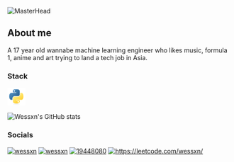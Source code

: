 ![MasterHead](https://steamuserimages-a.akamaihd.net/ugc/879748616164108107/8F44EE6DAFB4F4E2469AA4947059A09E1A78E93C/?imw=5000&imh=5000&ima=fit&impolicy=Letterbox&imcolor=%23000000&letterbox=false)

## About me 
A 17 year old wannabe machine learning engineer who likes music, formula 1, anime and art trying to land a tech job in Asia.

### Stack
<p align="left"> <a href="https://www.python.org" target="_blank" rel="noreferrer"> <img src="https://raw.githubusercontent.com/devicons/devicon/master/icons/python/python-original.svg" alt="python" width="40" height="40"/> </a> </p>


![Wessxn's GitHub stats](https://github-readme-stats.vercel.app/api?username=Wessxn&show_icons=true&theme=tokyonight)


<h3 align="left">Socials</h3>
<p align="left">
<a href="https://dev.to/wessxn" target="blank"><img align="center" src="https://raw.githubusercontent.com/rahuldkjain/github-profile-readme-generator/master/src/images/icons/Social/devto.svg" alt="wessxn" height="30" width="40" /></a>
<a href="https://twitter.com/wessxn" target="blank"><img align="center" src="https://raw.githubusercontent.com/rahuldkjain/github-profile-readme-generator/master/src/images/icons/Social/twitter.svg" alt="wessxn" height="30" width="40" /></a>
<a href="https://stackoverflow.com/users/19448080" target="blank"><img align="center" src="https://raw.githubusercontent.com/rahuldkjain/github-profile-readme-generator/master/src/images/icons/Social/stack-overflow.svg" alt="19448080" height="30" width="40" /></a>
<a href="https://leetcode.com/wessxn/" target="blank"><img align="center" src="https://raw.githubusercontent.com/rahuldkjain/github-profile-readme-generator/master/src/images/icons/Social/leet-code.svg" alt="https://leetcode.com/wessxn/" height="30" width="40" /></a>
</p>
</p>
